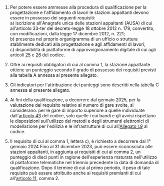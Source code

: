 1. Per potere essere ammesse alla procedura di qualificazione per la progettazione e l'affidamento di lavori le stazioni appaltanti devono essere in possesso dei seguenti requisiti:<br>a) iscrizione all'Anagrafe unica delle stazioni appaltanti (AUSA) di cui all'articolo 33-ter del decreto-legge 18 ottobre 2012 n. 179, convertito, con modificazioni, dalla legge 17 dicembre 2012, n. 221;<br>b) presenza nel proprio organigramma di un ufficio o struttura stabilmente dedicati alla progettazione e agli affidamenti di lavori;<br>c) disponibilità di piattaforme di approvvigionamento digitale di cui agli articoli [25](/articolo-25/1) e [26](/articolo-26/2) del codice.
2. Oltre ai requisiti obbligatori di cui al comma 1, la stazione appaltante ottiene un punteggio secondo il grado di possesso dei requisiti previsti alla tabella A annessa al presente allegato.
3. Gli indicatori per l'attribuzione dei punteggi sono descritti nella tabella C annessa al presente allegato.
4. Ai fini della qualificazione, a decorrere dal gennaio 2025, per la valutazione del requisito relativo al numero di gare svolte, si considerano. per le gare di importo superiore a quelle individuate dall'[articolo 43](/articolo-43/2) del codice, solo quelle i cui bandi e gli avvisi rispettano le disposizioni sull'utilizzo dei metodi e degli strumenti elettronici di modellazione per l'edilizia e le infrastrutture di cui all'[Allegato I.9](/section/attachment-1-9/1) al codice.

5. Il requisito di cui al comma 1, lettera c), è richiesto a decorrere dal 1° gennaio 2024
    Fino al 31 dicembre 2023, può essere riconosciuto alle stazioni appaltanti, in aggiunta ai requisiti di cui al comma 2, un punteggio di dieci punti in ragione dell'esperienza maturata nell'utilizzo di piattaforme telematiche nel triennio precedente la data di domanda di qualificazione. Dopo il termine di cui al primo periodo, il peso di tale requisito può essere attribuito anche ai requisiti premianti di cui all'[articolo 11](/allegato-2.4-articolo-11/2), comma 2.
